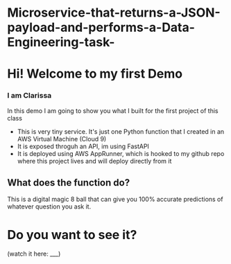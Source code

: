 # Microservice-that-returns-a-JSON-payload-and-performs-a-Data-Engineering-task-

# Hi! Welcome to my first Demo

### I am Clarissa

In this demo I am going to show you what I built for the first project of this class

* This is very tiny service. It's just one Python function that I created in an AWS Virtual Machine (Cloud 9)
* It is exposed throguh an API, im using FastAPI
* It is deployed using AWS AppRunner, which is hooked to my github repo where this project lives and will deploy directly from it

## What does the function do?
This is a digital magic 8 ball that can give you 100% accurate predictions of whatever question you ask it.

# Do you want to see it?
(watch it here: ___)
